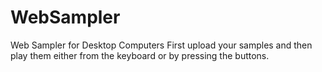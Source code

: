 # WebSampler
Web Sampler for Desktop Computers
First upload your samples and then play them either from the keyboard or by pressing the buttons.
